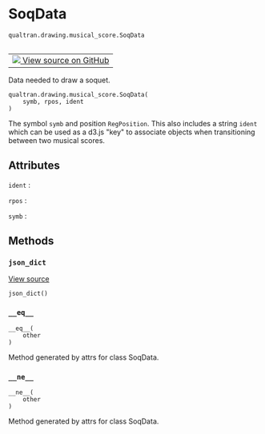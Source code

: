 # SoqData
`qualtran.drawing.musical_score.SoqData`


<table class="tfo-notebook-buttons tfo-api nocontent" align="left">
<td>
  <a target="_blank" href="https://github.com/quantumlib/Qualtran/blob/main/qualtran/drawing/musical_score.py#L495-L512">
    <img src="https://www.tensorflow.org/images/GitHub-Mark-32px.png" />
    View source on GitHub
  </a>
</td>
</table>



Data needed to draw a soquet.

<pre class="devsite-click-to-copy prettyprint lang-py tfo-signature-link">
<code>qualtran.drawing.musical_score.SoqData(
    symb, rpos, ident
)
</code></pre>



<!-- Placeholder for "Used in" -->

The symbol `symb` and position `RegPosition`. This also includes a string
`ident` which can be used as a d3.js "key" to associate objects when transitioning
between two musical scores.



<h2 class="add-link">Attributes</h2>

`ident`<a id="ident"></a>
: &nbsp;

`rpos`<a id="rpos"></a>
: &nbsp;

`symb`<a id="symb"></a>
: &nbsp;




## Methods

<h3 id="json_dict"><code>json_dict</code></h3>

<a target="_blank" class="external" href="https://github.com/quantumlib/Qualtran/blob/main/qualtran/drawing/musical_score.py#L508-L512">View source</a>

<pre class="devsite-click-to-copy prettyprint lang-py tfo-signature-link">
<code>json_dict()
</code></pre>




<h3 id="__eq__"><code>__eq__</code></h3>

<pre class="devsite-click-to-copy prettyprint lang-py tfo-signature-link">
<code>__eq__(
    other
)
</code></pre>

Method generated by attrs for class SoqData.


<h3 id="__ne__"><code>__ne__</code></h3>

<pre class="devsite-click-to-copy prettyprint lang-py tfo-signature-link">
<code>__ne__(
    other
)
</code></pre>

Method generated by attrs for class SoqData.





